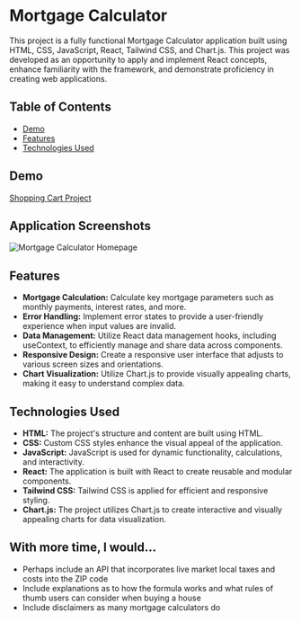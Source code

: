 # Mortgage Calculator

This project is a fully functional Mortgage Calculator application built using HTML, CSS, JavaScript, React, Tailwind CSS, and Chart.js. This project was developed as an opportunity to apply and implement React concepts, enhance familiarity with the framework, and demonstrate proficiency in creating web applications.

## Table of Contents
- [Demo](#demo)
- [Features](#features)
- [Technologies Used](#technologies-used)



## Demo
[Shopping Cart Project](https://mortgage-calculator-denver-siu.netlify.app/)



## Application Screenshots
![Mortgage Calculator Homepage](https://github.com/dpsiu/Mortgage-Calculator/assets/122131823/dce34a83-9952-4194-b687-f1fd42467d55)

## Features
- **Mortgage Calculation:** Calculate key mortgage parameters such as monthly payments, interest rates, and more.
- **Error Handling:** Implement error states to provide a user-friendly experience when input values are invalid.
- **Data Management:** Utilize React data management hooks, including useContext, to efficiently manage and share data across components.
- **Responsive Design:** Create a responsive user interface that adjusts to various screen sizes and orientations.
- **Chart Visualization:** Utilize Chart.js to provide visually appealing charts, making it easy to understand complex data.

## Technologies Used
- **HTML:** The project's structure and content are built using HTML.
- **CSS:** Custom CSS styles enhance the visual appeal of the application.
- **JavaScript:** JavaScript is used for dynamic functionality, calculations, and interactivity.
- **React:** The application is built with React to create reusable and modular components.
- **Tailwind CSS:** Tailwind CSS is applied for efficient and responsive styling.
- **Chart.js:** The project utilizes Chart.js to create interactive and visually appealing charts for data visualization.

## With more time, I would...
- Perhaps include an API that incorporates live market local taxes and costs into the ZIP code
- Include explanations as to how the formula works and what rules of thumb users can consider when buying a house
- Include disclaimers as many mortgage calculators do
